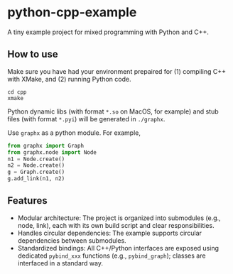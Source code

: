 # python-cpp-example
A tiny example project for mixed programming with Python and C++.

## How to use

Make sure you have had your environment prepaired for (1) compiling C++ with XMake, and (2) running Python code.

```
cd cpp
xmake
```

Python dynamic libs (with format `*.so` on MacOS, for example) and stub files (with format `*.pyi`) will be generated in `./graphx`.

Use `graphx` as a python module. For example,
```Python
from graphx import Graph
from graphx.node import Node
n1 = Node.create()
n2 = Node.create()
g = Graph.create()
g.add_link(n1, n2)
```

## Features
- Modular architecture: The project is organized into submodules (e.g., node, link), each with its own build script and clear responsibilities.
- Handles circular dependencies: The example supports circular dependencies between submodules.
- Standardized bindings: All C++/Python interfaces are exposed using dedicated `pybind_xxx` functions (e.g., `pybind_graph`); classes are interfaced in a standard way.
